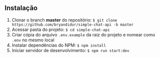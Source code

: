 
## Instalação

1. Clonar o branch __master__ do repositório: `$ git clone https://github.com/bryandidur/simple-chat-api -b master`
1. Acessar pasta do projeto: `$ cd simple-chat-api`
1. Criar cópia do arquivo `.env.example` da raiz do projeto e nomear como `.env` no mesmo local
1. Instalar dependências do NPM: `$ npm install`
1. Iniciar servidor de desenvolvimento: `$ npm run start:dev`
